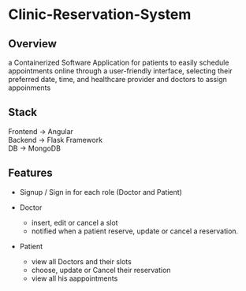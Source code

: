 # Clinic-Reservation-System

## Overview
a Containerized Software Application for patients to easily schedule appointments online through a user-friendly interface, selecting their preferred date, time, and healthcare provider
and doctors to assign appoinments

## Stack
Frontend → Angular  
Backend → Flask Framework  
DB → MongoDB

## Features
- Signup / Sign in for each role (Doctor and Patient)
- Doctor 
    - insert, edit or cancel a slot
    - notified when a patient reserve, update or cancel a reservation.
  
- Patient
  - view all Doctors and their slots
  - choose, update or Cancel their reservation
  - view all his aappointments

  






